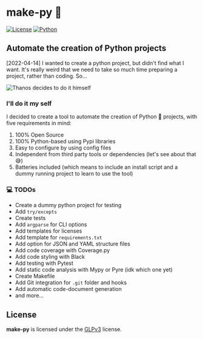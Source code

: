 
# make-py 🥧

[![License](https://img.shields.io/badge/license-GPLv2-blue)](https://pypi.org/project/make-py/)
[![Python](https://img.shields.io/badge/python-v2.8.10%2B-green)](https://www.python.org/)

## Automate the creation of Python projects

[2022-04-14] I wanted to create a python project, but didn't find what I want. It's really weird that we need to take so much time preparing a project, rather than coding. So...

![Thanos decides to do it himself](https://images2.imgbox.com/3e/45/ZRyhH2WE_o.gif)

### I'll do it my self

I decided to create a tool to automate the creation of Python 🐍 projects, with five requirements in mind:

1. 100% Open Source
2. 100% Python-based using Pypi libraries
3. Easy to configure by using config files
4. Independent from third party tools or dependencies (let's see about that 😅)
5. Batteries included (which means to include an install script and a dummy running project to learn to use the tool)

### 💻 TODOs

- Create a dummy python project for testing
- Add `try/excepts`
- Create tests
- Add `argparse` for CLI options
- Add templates for licenses
- Add template for `requirements.txt`
- Add option for JSON and YAML structure files
- Add code coverage with Coverage.py
- Add code styling with Black
- Add testing with Pytest
- Add static code analysis with Mypy or Pyre (idk which one yet)
- Create Makefile
- Add Git integration for `.git` folder and hooks
- Add automatic code-document generation
- and more...

## License

**make-py** is licensed under the [GLPv3](http://www.gnu.org/licenses/gpl-3.0.html) license.
